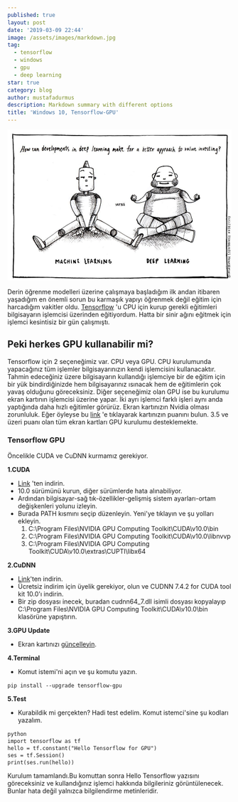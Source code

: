 ```yaml
---
published: true
layout: post
date: '2019-03-09 22:44'
image: /assets/images/markdown.jpg
tag:
  - tensorflow
  - windows
  - gpu
  - deep learning
star: true
category: blog
author: mustafadurmus
description: Markdown summary with different options
title: 'Windows 10, Tensorflow-GPU'
---
```

![Screenshot](../assets/images/machinevsdeeplearning.jpg)

Derin öğrenme modelleri üzerine çalışmaya başladığım ilk andan itibaren yaşadığım en önemli sorun bu karmaşık yapıyı öğrenmek değil
eğitim için harcadığım vakitler oldu. [Tensorflow](https://www.tensorflow.org/) 'u CPU için kurup gerekli eğitimleri bilgisayarın işlemcisi üzerinden eğitiyordum. Hatta bir
sinir ağını eğitmek için işlemci kesintisiz bir gün çalışmıştı. 

## Peki herkes GPU kullanabilir mi?
Tensorflow için 2 seçeneğimiz var. CPU veya GPU. CPU kurulumunda yapacağınız tüm işlemler bilgisayarınızın kendi işlemcisini kullanacaktır. Tahmin edeceğiniz üzere bilgisayarın kullandığı işlemciye bir de eğitim için bir yük bindirdiğinizde hem bilgisayarınız ısınacak hem de eğitimlerin çok yavaş olduğunu göreceksiniz. Diğer seçeneğimiz olan GPU ise bu kurulumu ekran kartının işlemcisi üzerine yapar. İki ayrı işlemci farklı işleri aynı anda yaptığında daha hızlı eğitimler görürüz. 
Ekran kartınızın Nvidia olması zorunluluk. Eğer öyleyse bu [link](https://developer.nvidia.com/cuda-gpus) 'e tıklayarak kartınızın puanını bulun. 3.5 ve üzeri puanı olan tüm ekran kartları GPU kurulumu desteklemekte.

### Tensorflow GPU
Öncelikle CUDA ve CuDNN kurmamız gerekiyor.

**1.CUDA** 
* [Link](https://developer.nvidia.com/cuda-downloads) 'ten indirin.
* 10.0 sürümünü kurun, diğer sürümlerde hata alınabiliyor.
* Ardından bilgisayar-sağ tık-özellikler-gelişmiş sistem ayarları-ortam değişkenleri yolunu izleyin.
* Burada PATH kısmını seçip düzenleyin. Yeni'ye tıklayın ve şu yolları ekleyin.
	1. C:\Program Files\NVIDIA GPU Computing Toolkit\CUDA\v10.0\bin
	2. C:\Program Files\NVIDIA GPU Computing Toolkit\CUDA\v10.0\libnvvp
	3. C:\Program Files\NVIDIA GPU Computing Toolkit\CUDA\v10.0\extras\CUPTI\libx64

**2.CuDNN** 
- [Link](https://developer.nvidia.com/rdp/cudnn-archive)'ten indirin.
- Ücretsiz indirim için üyelik gerekiyor, olun ve CUDNN 7.4.2 for CUDA tool kit 10.0'ı indirin.
- Bir zip dosyası inecek, buradan cudnn64_7.dll isimli dosyası kopyalayıp C:\Program Files\NVIDIA GPU Computing Toolkit\CUDA\v10.0\bin  klasörüne yapıştırın.

**3.GPU Update**
- Ekran kartınızı [güncelleyin](http://www.nvidia.com.tr/drivers).

**4.Terminal**
- Komut istemi'ni açın ve şu komutu yazın.
~~~
pip install --upgrade tensorflow-gpu
~~~

**5.Test**
- Kurabildik mi gerçekten? Hadi test edelim. Komut istemci'sine şu kodları yazalım.
~~~
python
import tensorflow as tf
hello = tf.constant("Hello Tensorflow for GPU")
ses = tf.Session()
print(ses.run(hello))
~~~
Kurulum tamamlandı.Bu komuttan sonra Hello Tensorflow yazısını göreceksiniz ve kullandığınız işlemci hakkında bilgileriniz görüntülenecek. Bunlar hata değil yalnızca bilgilendirme metinleridir.
